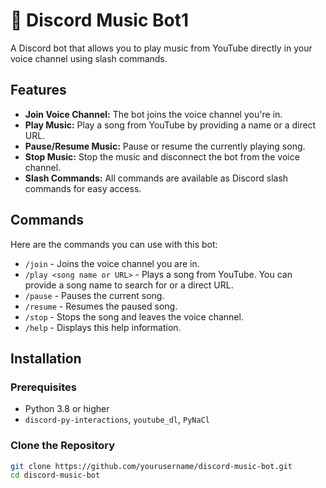 # 🎵 Discord Music Bot1

A Discord bot that allows you to play music from YouTube directly in your voice channel using slash commands.

## Features

- **Join Voice Channel:** The bot joins the voice channel you're in.
- **Play Music:** Play a song from YouTube by providing a name or a direct URL.
- **Pause/Resume Music:** Pause or resume the currently playing song.
- **Stop Music:** Stop the music and disconnect the bot from the voice channel.
- **Slash Commands:** All commands are available as Discord slash commands for easy access.

## Commands

Here are the commands you can use with this bot:

- `/join` - Joins the voice channel you are in.
- `/play <song name or URL>` - Plays a song from YouTube. You can provide a song name to search for or a direct URL.
- `/pause` - Pauses the current song.
- `/resume` - Resumes the paused song.
- `/stop` - Stops the song and leaves the voice channel.
- `/help` - Displays this help information.

## Installation

### Prerequisites

- Python 3.8 or higher
- `discord-py-interactions`, `youtube_dl`, `PyNaCl`

### Clone the Repository

```bash
git clone https://github.com/yourusername/discord-music-bot.git
cd discord-music-bot
